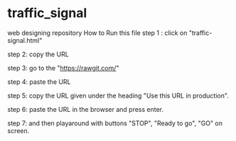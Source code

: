 # traffic_signal
web designing repository
How to Run this file
step 1 :
click on "traffic-signal.html"

step 2:
copy the URL

step 3:
go to the "https://rawgit.com/"

step 4:
paste the URL 

step 5:
copy the URL given under the heading "Use this URL in production".

step 6:
paste the URL in the browser and press enter.

step 7: 
and then playaround with buttons "STOP", "Ready to go", "GO" on screen.


